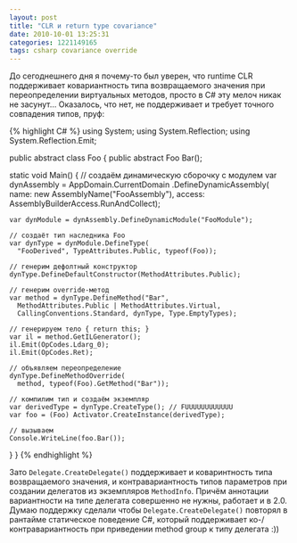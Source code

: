```yaml
---
layout: post
title: "CLR и return type covariance"
date: 2010-10-01 13:25:31
categories: 1221149165
tags: csharp covariance override
---
```

До сегоднешнего дня я почему-то был уверен, что runtime CLR поддерживает ковариантность типа возвращаемого значения при переопределении виртуальных методов, просто в C# эту мелоч никак не засунут… Оказалось, что нет, не поддерживает и требует точного совпадения типов, пруф:

{% highlight C# %}
using System;
using System.Reflection;
using System.Reflection.Emit;

public abstract class Foo {
  public abstract Foo Bar();

  static void Main() {
    // создаём динамическую сборочку с модулем
    var dynAssembly = AppDomain.CurrentDomain
      .DefineDynamicAssembly(
        name: new AssemblyName("FooAssembly"),
        access: AssemblyBuilderAccess.RunAndCollect);

    var dynModule = dynAssembly.DefineDynamicModule("FooModule");

    // создаёт тип наследника Foo
    var dynType = dynModule.DefineType(
      "FooDerived", TypeAttributes.Public, typeof(Foo));

    // генерим дефолтный конструктор
    dynType.DefineDefaultConstructor(MethodAttributes.Public);

    // генерим override-метод
    var method = dynType.DefineMethod("Bar",
      MethodAttributes.Public | MethodAttributes.Virtual,
      CallingConventions.Standard, dynType, Type.EmptyTypes);

    // генерируем тело { return this; }
    var il = method.GetILGenerator();
    il.Emit(OpCodes.Ldarg_0);
    il.Emit(OpCodes.Ret);

    // объявляем переопределение
    dynType.DefineMethodOverride(
      method, typeof(Foo).GetMethod("Bar"));

    // компилим тип и создаём экземпляр
    var derivedType = dynType.CreateType(); // FUUUUUUUUUUUU
    var foo = (Foo) Activator.CreateInstance(derivedType);

    // вызываем
    Console.WriteLine(foo.Bar());
  }
}
{% endhighlight %}

Зато `Delegate.CreateDelegate()` поддерживает и коваринтность типа возвращаемого значения, и контравариантность типов параметров при создании делегатов из экземпляров `MethodInfo`. Причём аннотации вариантности на типе делегата совершенно не нужны, работает и в 2.0. Думаю поддержку сделали чтобы `Delegate.CreateDelegate()` повторял в рантайме статическое поведение C#, который поддерживает ко-/контравариантность при приведении method group к типу делегата :))